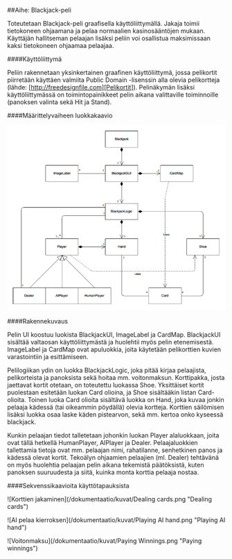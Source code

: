 ##Aihe: Blackjack-peli

Toteutetaan Blackjack-peli graafisella käyttöliittymällä. Jakaja toimii tietokoneen ohjaamana ja pelaa normaalien kasinosääntöjen mukaan. Käyttäjän hallitseman pelaajan lisäksi peliin voi osallistua maksimissaan kaksi tietokoneen ohjaamaa pelaajaa.

####Käyttöliittymä

Peliin rakennetaan yksinkertainen graafinen käyttöliittymä, jossa pelikortit piirretään käyttäen valmiita Public Domain -lisenssin alla olevia pelikortteja (lähde: [http://freedesignfile.com][Pelikortit]). Pelinäkymän lisäksi käyttöliittymässä on toimintopainikkeet pelin aikana valittaville toiminnoille (panoksen valinta sekä Hit ja Stand).

####Määrittelyvaiheen luokkakaavio

![Määrittelyvaiheen luokkakaavio](/dokumentaatio/kuvat/Luokkakaavio.png "Määrittelyvaiheen luokkakaavio")

####Rakennekuvaus

Pelin UI koostuu luokista BlackjackUI, ImageLabel ja CardMap. BlackjackUI sisältää valtaosan käyttöliittymästä ja huolehtii myös pelin etenemisestä. ImageLabel ja CardMap ovat apuluokkia, joita käytetään pelikorttien kuvien varastointiin ja esittämiseen. 

Pelilogiikan ydin on luokka BlackjackLogic, joka pitää kirjaa pelaajista, pelikorteista ja panoksista sekä hoitaa mm. voitonmaksun. Korttipakka, josta jaettavat kortit otetaan, on toteutettu luokassa Shoe. Yksittäiset kortit puolestaan esitetään luokan Card olioina, ja Shoe sisältääkin listan Card-olioita. Toinen luoka Card olioita sisältävä luokka on Hand, joka kuvaa jonkin pelaaja kädessä (tai oikeammin pöydällä) olevia kortteja. Korttien säilömisen lisäksi luokka osaa laske käden pistearvon, sekä mm. kertoa onko kyseessä blackjack.

Kunkin pelaajan tiedot talletetaan johonkin luokan Player alaluokkaan, joita ovat tällä hetkellä HumanPlayer, AIPlayer ja Dealer. Pelaajaluokkien tallettamia tietoja ovat mm. pelaajan nimi, rahatilanne, senhetkinen panos ja kädessä olevat kortit. Tekoälyn ohjaamien pelaajien (ml. Dealer) tehtävänä on myös huolehtia pelaajan pelin aikana tekemistä päätöksistä, kuten panoksen suuruudesta ja siitä, kuinka monta korttia pelaaja nostaa.

####Sekvenssikaavioita käyttötapauksista

![Korttien jakaminen](/dokumentaatio/kuvat/Dealing cards.png "Dealing cards")

![AI pelaa kierroksen](/dokumentaatio/kuvat/Playing AI hand.png "Playing AI hand")

![Voitonmaksu](/dokumentaatio/kuvat/Paying Winnings.png "Paying winnings")

[Pelikortit]: http://freedesignfile.com/22755-different-playing-card-vector-graphic-02/
